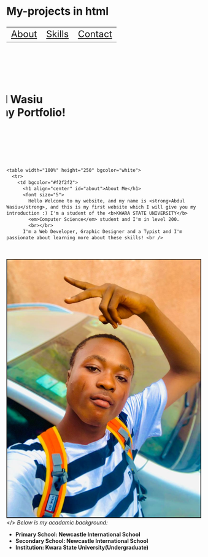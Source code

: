 # My-projects in html
<!DOCTYPE html>
<html lang="en">
  <head>
    <meta charset="UTF-8" />   
    <meta name="viewport" content="width=device-width, initial-scale=1.0" />
    <title>Abdul Wasiu|Porftolio</title>
  </head>
<body background="IMG_20210418_201009.jpg" alt="My Picture" height="2%" width="2%">
    <font size="5">
    	<table height="80" align="center"		
       cellpadding="10">
        <tr font="22">
          <td><a href="#about">About</a></td>
          <td><a href="/storage/emulated/0/Android/data/com.teejay.trebedit/files/TrebEdit user files/skills.html">Skills</a></td>
          <td><a href="/storage/emulated/0/Android/data/com.teejay.trebedit/files/TrebEdit user files/contact.html">Contact</a></td>
        </tr>
      </table>
      <br/>
    </font>
    <h1>
      <marquee behavior="" direction="right"
        >Hi, I am Abdul Wasiu <br />
        welcome to my Portfolio!</marquee
      >
    </h1>
    <br /><br /><br />
    <br />
    <br />

    <table width="100%" height="250" bgcolor="white">
      <tr>
        <td bgcolor="#f2f2f2">
          <h1 align="center" id="about">About Me</h1>
          <font size="5">
            Hello Welcome to my website, and my name is <strong>Abdul Wasiu</strong>, and this is my first website which I will give you my introduction :) I'm a student of the <b>KWARA STATE UNIVERSITY</b>
            <em>Computer Science</em> student and I'm in level 200.
            <br></br>
          I'm a Web Developer, Graphic Designer and a Typist and I'm passionate about learning more about these skills! <br />
<br><br>
<img src="IMG-20210102-WA0039.jpg" alt="My Picture" border="2" height="40%" width="100%">
<br></>
          <i>Below is my acadamic background:</i>  
            <ul>
              <li><b>Primary School: Newcastle International School</b></li>
              <li><b>Secondary School: Newcastle International School</b></li>
              <li><b>Institution: Kwara State University(Undergraduate)</b></li>
            </ul>
          </font>
        </tr>
      </td>
      </table>
  </body>
</html>
